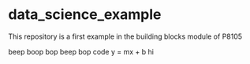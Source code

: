 # data_science_example

This repository is a first example in the building blocks module of P8105

beep boop bop beep bop
code
y = mx + b
hi